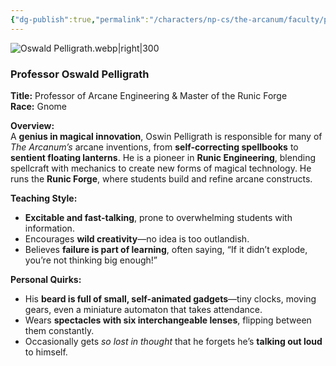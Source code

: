 ```yaml
---
{"dg-publish":true,"permalink":"/characters/np-cs/the-arcanum/faculty/professor-oswald-pelligrath/","created":"2025-02-14T20:44:32.019-08:00","updated":"2025-03-04T18:16:10.320-08:00"}
---
```


![Oswald Pelligrath.webp|right|300](/img/user/zz.%20Behind%20the%20Scenes/Pictures/Oswald%20Pelligrath.webp)
### **Professor Oswald Pelligrath**

**Title:** Professor of Arcane Engineering & Master of the Runic Forge  
**Race:** Gnome  

**Overview:**  
A **genius in magical innovation**, Oswin Pelligrath is responsible for many of _The Arcanum’s_ arcane inventions, from **self-correcting spellbooks** to **sentient floating lanterns**. He is a pioneer in **Runic Engineering**, blending spellcraft with mechanics to create new forms of magical technology. He runs the **Runic Forge**, where students build and refine arcane constructs.

**Teaching Style:**

- **Excitable and fast-talking**, prone to overwhelming students with information.
- Encourages **wild creativity**—no idea is too outlandish.
- Believes **failure is part of learning**, often saying, “If it didn’t explode, you’re not thinking big enough!”

**Personal Quirks:**

- His **beard is full of small, self-animated gadgets**—tiny clocks, moving gears, even a miniature automaton that takes attendance.
- Wears **spectacles with six interchangeable lenses**, flipping between them constantly.
- Occasionally gets _so lost in thought_ that he forgets he’s **talking out loud** to himself.
